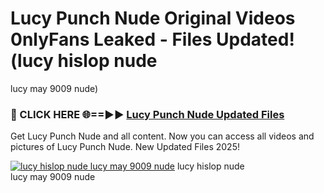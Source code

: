 # Lucy Punch Nude Original Videos 0nlyFans Leaked - Files Updated! (lucy hislop nude<br>
lucy may 9009 nude)

<h3>🔴 CLICK HERE 🌐==►► <a href="https://tinyurl.com/2p9ay9w9" rel="nofollow">Lucy Punch Nude Updated Files</a></h3>

Get Lucy Punch Nude and all content. Now you can access all videos and pictures of Lucy Punch Nude. New Updated Files 2025!

[![lucy hislop nude<br>
lucy may 9009 nude](https://i.imgur.com/KQgVmj3.gif)](https://tinyurl.com/2p9ay9w9)
lucy hislop nude<br>
lucy may 9009 nude